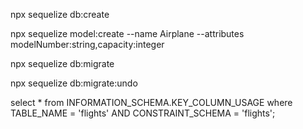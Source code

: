 npx sequelize db:create


npx sequelize model:create --name Airplane --attributes modelNumber:string,capacity:integer 

npx sequelize db:migrate

npx sequelize db:migrate:undo


 select * from INFORMATION_SCHEMA.KEY_COLUMN_USAGE where TABLE_NAME = 'flights' AND CONSTRAINT_SCHEMA = 'flights';